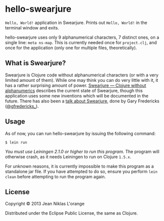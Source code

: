 # hello-swearjure

`Hello, World!` application in Swearjure. Prints out `Hello, World!` in the
terminal window and exits.

hello-swearjure uses only 9 alphanumerical characters, 7 distinct ones, on a
single line: `meta ns-map`. This is currently needed once for `project.clj`, and
once for the application (only one for multiple files, theoretically).

## What is Swearjure?

Swearjure is Clojure code without alphanumerical characters (or with a very
limited amount of them). While one may think you can do very little with it, it
has a rather surprising amount of power.
[Swearjure — Clojure without alphanumerics][blogpost] describes the current
state of Swearjure, though this application uses some new inventions which will
be documented in the future. There has also been a [talk about Swearjure][talk],
done by Gary Fredericks ([@gfredericks_][gary]).

[talk]: http://upload.gfredericks.com/swearjure/talk.html
[blogpost]: http://hypirion.com/musings/swearjure
[gary]: https://twitter.com/gfredericks_

## Usage

As of now, you can run hello-swearjure by issuing the following command:

    $ lein run

*You must use Leiningen 2.1.0 or higher to run this program.* The program will
 otherwise crash, as it needs Leiningen to run on Clojure `1.5.x`.

For unknown reasons, it is currently impossible to make this program as a
standalone jar file. If you have attempted to do so, ensure you perform `lein
clean` before attempting to run the program again.

## License

Copyright © 2013 Jean Niklas L'orange

Distributed under the Eclipse Public License, the same as Clojure.
